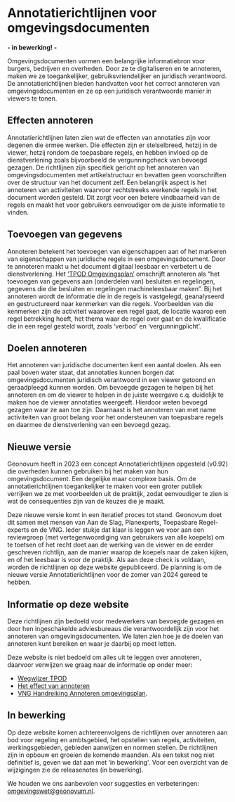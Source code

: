 Annotatierichtlijnen voor omgevingsdocumenten
======================

**- in bewerking! -**

Omgevingsdocumenten vormen een belangrijke informatiebron voor burgers, bedrijven en overheden. Door ze te digitaliseren en te annoteren, maken we ze toegankelijker, gebruiksvriendelijker en juridisch verantwoord. De annotatierichtlijnen bieden handvatten voor het correct annoteren van omgevingsdocumenten en ze op een juridisch verantwoorde manier in viewers te tonen.  

Effecten annoteren
-------------------------

Annotatierichtlijnen laten zien wat de effecten van annotaties zijn voor degenen die ermee werken. Die effecten zijn er stelselbreed, hetzij in de viewer, hetzij rondom de toepasbare regels, en hebben invloed op de dienstverlening zoals bijvoorbeeld de vergunningcheck van bevoegd gezagen. De richtlijnen zijn specifiek gericht op het annoteren van omgevingsdocumenten met artikelstructuur en bevatten geen voorschriften over de structuur van het document zelf. Een belangrijk aspect is het annoteren van activiteiten waarvoor rechtstreeks werkende regels in het document worden gesteld. Dit zorgt voor een betere vindbaarheid van de regels en maakt het voor gebruikers eenvoudiger om de juiste informatie te vinden. 

Toevoegen van gegevens
-------------------------

Annoteren betekent het toevoegen van eigenschappen aan of het markeren van eigenschappen van juridische regels in een omgevingsdocument. Door te annoteren maakt u het document digitaal leesbaar en verbetert u de dienstverlening. Het [‘TPOD Omgevingsplan’](https://docs.geostandaarden.nl/tpod/def-st-TPOD-OP-20231215/) omschrijft annoteren als “het toevoegen van gegevens aan (onderdelen van) besluiten en regelingen, gegevens die die besluiten en regelingen machineleesbaar maken”. Bij het annoteren wordt de informatie die in de regels is vastgelegd, geanalyseerd en gestructureerd naar kenmerken van die regels. Voorbeelden van die kenmerken zijn de activiteit waarover een regel gaat, de locatie waarop een regel betrekking heeft, het thema waar de regel over gaat en de kwalificatie die in een regel gesteld wordt, zoals ‘verbod’ en ‘vergunningplicht’.  

Doelen annoteren
-------------------------

Het annoteren van juridische documenten kent een aantal doelen. Als een paal boven water staat, dat annotaties kunnen borgen dat omgevingsdocumenten juridisch verantwoord in een viewer getoond en geraadpleegd kunnen worden. Om bevoegde gezagen te helpen bij het annoteren en om de viewer te helpen in de juiste weergave c.q. duidelijk te maken hoe de viewer annotaties weergeeft. Hierdoor weten bevoegd gezagen waar ze aan toe zijn. Daarnaast is het annoteren van met name activiteiten van groot belang voor het ondersteunen van toepasbare regels en daarmee de dienstverlening van een bevoegd gezag. 

Nieuwe versie
-------------------------

Geonovum heeft in 2023 een concept Annotatierichtlijnen opgesteld (v0.92) die overheden kunnen gebruiken bij het maken van hun omgevingsdocument. Een degelijke maar complexe basis. Om de annotatierichtlijnen toegankelijker te maken voor een groter publiek verrijken we ze met voorbeelden uit de praktijk, zodat eenvoudiger te zien is wat de consequenties zijn van de keuzes die je maakt. 

Deze nieuwe versie komt in een iteratief proces tot stand. Geonovum doet dit samen met mensen van Aan de Slag, Planexperts, Toepasbare Regel-experts en de VNG. Ieder stukje dat klaar is leggen we voor aan een reviewgroep (met vertegenwoordiging van gebruikers van alle koepels) om te toetsen of het recht doet aan de werking van de viewer en de eerder geschreven richtlijn, aan de manier waarop de koepels naar de zaken kijken, en of het leesbaar is voor de praktijk. Als aan deze check is voldaan, worden de richtlijnen op deze website gepubliceerd. De planning is om de nieuwe versie Annotatierichtlijnen voor de zomer van 2024 gereed te hebben. 

Informatie op deze website 
-------------------------

Deze richtlijnen zijn bedoeld voor medewerkers van bevoegde gezagen en door hen ingeschakelde adviesbureaus die verantwoordelijk zijn voor het annoteren van omgevingsdocumenten. We laten zien hoe je de doelen van annoteren kunt bereiken en waar je daarbij op moet letten.  

Deze website is niet bedoeld om alles uit te leggen over annoteren, daarvoor verwijzen we graag naar de informatie op onder meer: 
- [Wegwijzer TPOD](https://www.wegwijzertpod.nl/onderwerpen/annoteren)
- [Het effect van annoteren](https://www.wegwijzertpod.nl/publicaties/het-effect-van-annoteren)
- [VNG Handreiking Annoteren omgevingsplan](https://vng.nl/sites/default/files/2021-06/2021-03-vng-handreiking-annoteren-omgevingsplan-v4.pdf).  

In bewerking 
-------------------------

Op deze website komen achtereenvolgens de richtlijnen over annoteren aan bod voor regeling en ambtsgebied, het opstellen van regels, activiteiten, werkingsgebieden, gebieden aanwijzen en normen stellen. De richtlijnen zijn in opbouw en groeien de komende maanden. Als een tekst nog niet definitief is, geven we dat aan met ‘in bewerking'. Voor een overzicht van de wijzigingen zie de releasenotes (in bewerking). 

We houden we ons aanbevolen voor suggesties en verbeteringen: <a href="mailto:omgevingswet@geonovum.nl"> omgevingswet@geonovum.nl</a>. 

 
